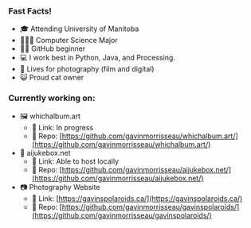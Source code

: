 ### Fast Facts! 
- 🎓 Attending University of Manitoba
- 👨🏻‍💻 Computer Science Major
- 🤏🏻 GitHub beginner
- 💻 I work best in Python, Java, and Processing.
- 📸 Lives for photography (film and digital)
- 😺 Proud cat owner

### Currently working on:
- 🖼️ whichalbum.art
  - 🔗 Link: In progress
  - 🤖 Repo: [https://github.com/gavinmorrisseau/whichalbum.art/](https://github.com/gavinmorrisseau/whichalbum.art/)
- 🎵 aijukebox.net
  - 🔗 Link: Able to host locally
  - 🤖 Repo: [https://github.com/gavinmorrisseau/aijukebox.net/](https://github.com/gavinmorrisseau/aijukebox.net/)
- 📷 Photography Website
  - 🔗 Link: [https://gavinspolaroids.ca/](https://gavinspolaroids.ca/)
  - 🤖 Repo: [https://github.com/gavinmorrisseau/gavinspolaroids/](https://github.com/gavinmorrisseau/gavinspolaroids/)
